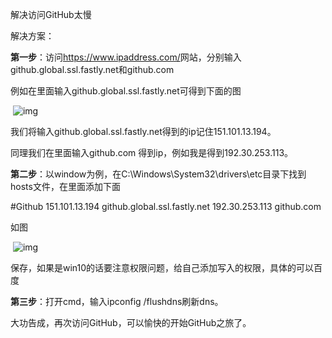 解决访问GitHub太慢

解决方案：

**第一步**：访问<https://www.ipaddress.com/>网站，分别输入github.global.ssl.fastly.net和github.com

例如在里面输入github.global.ssl.fastly.net可得到下面的图

​                  ![img](https://img-blog.csdn.net/201807311919040?watermark/2/text/aHR0cHM6Ly9ibG9nLmNzZG4ubmV0L3FxXzM5MDcxNTMw/font/5a6L5L2T/fontsize/400/fill/I0JBQkFCMA==/dissolve/70)

我们将输入github.global.ssl.fastly.net得到的ip记住151.101.13.194。

同理我们在里面输入github.com 得到ip，例如我是得到192.30.253.113。

**第二步**：以window为例，在C:\Windows\System32\drivers\etc目录下找到hosts文件，在里面添加下面

\#Github
151.101.13.194 github.global.ssl.fastly.net 
192.30.253.113 github.com

如图                     

​    ![img](https://img-blog.csdn.net/20180731192809613?watermark/2/text/aHR0cHM6Ly9ibG9nLmNzZG4ubmV0L3FxXzM5MDcxNTMw/font/5a6L5L2T/fontsize/400/fill/I0JBQkFCMA==/dissolve/70)

保存，如果是win10的话要注意权限问题，给自己添加写入的权限，具体的可以百度

**第三步**：打开cmd，输入ipconfig /flushdns刷新dns。



大功告成，再次访问GitHub，可以愉快的开始GitHub之旅了。